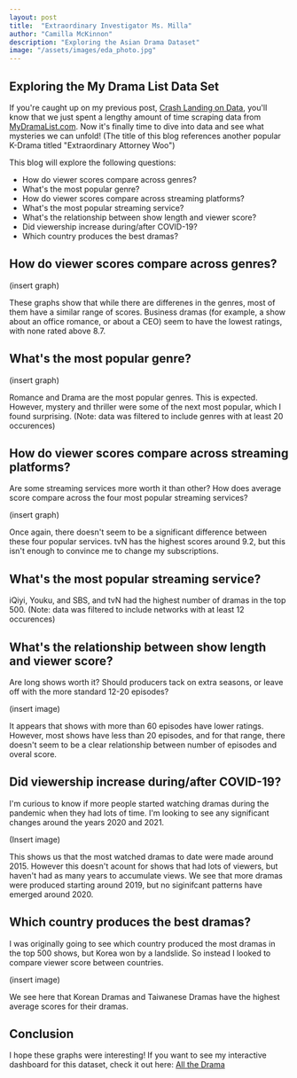 ```yaml
---
layout: post
title:  "Extraordinary Investigator Ms. Milla"
author: "Camilla McKinnon"
description: "Exploring the Asian Drama Dataset"
image: "/assets/images/eda_photo.jpg"
--- 
```


## Exploring the My Drama List Data Set

If you're caught up on my previous post, <a href="https://camilla47.github.io/2023/12/09/data-collect.html" target="_blank">Crash Landing on Data</a>, you'll know that we just spent a lengthy amount of time scraping data from <a href="https://mydramalist.com/" target="_blank">MyDramaList.com</a>. Now it's finally time to dive into data and see what mysteries we can unfold!
(The title of this blog references another popular K-Drama titled "Extraordinary Attorney Woo")

This blog will explore the following questions:
* How do viewer scores compare across genres?
* What's the most popular genre?
* How do viewer scores compare across streaming platforms?
* What's the most popular streaming service?
* What's the relationship between show length and viewer score?
* Did viewership increase during/after COVID-19?
* Which country produces the best dramas?

## How do viewer scores compare across genres?

(insert graph)

These graphs show that while there are differenes in the genres, most of them have a similar range of scores. Business dramas (for example, a show about an office romance, or about a CEO) seem to have the lowest ratings, with none rated above 8.7.

## What's the most popular genre?

(insert graph)

Romance and Drama are the most popular genres. This is expected. However, mystery and thriller were some of the next most popular, which I found surprising. (Note: data was filtered to include genres with at least 20 occurences)

## How do viewer scores compare across streaming platforms?

Are some streaming services more worth it than other? How does average score compare across the four most popular streaming services?

(insert graph)

Once again, there doesn't seem to be a significant difference between these four popular services. tvN has the highest scores around 9.2, but this isn't enough to convince me to change my subscriptions.

## What's the most popular streaming service?

iQiyi, Youku, and SBS, and tvN had the highest number of dramas in the top 500. (Note: data was filtered to include networks with at least 12 occurences)

## What's the relationship between show length and viewer score?

Are long shows worth it? Should producers tack on extra seasons, or leave off with the more standard 12-20 episodes?

(insert image)

It appears that shows with more than 60 episodes have lower ratings. However, most shows have less than 20 episodes, and for that range, there doesn't seem to be a clear relationship between number of episodes and overal score.

## Did viewership increase during/after COVID-19?

I'm curious to know if more people started watching dramas during the pandemic when they had lots of time. I'm looking to see any significant changes around the years 2020 and 2021.

(Insert image)

This shows us that the most watched dramas to date were made around 2015. However this doesn't acount for shows that had lots of viewers, but haven't had as many years to accumulate views. We see that more dramas were produced starting around 2019, but no siginifcant patterns have emerged around 2020. 

## Which country produces the best dramas?

I was originally going to see which country produced the most dramas in the top 500 shows, but Korea won by a landslide. So instead I looked to compare viewer score between countries.

(insert image)

We see here that Korean Dramas and Taiwanese Dramas have the highest average scores for their dramas.

## Conclusion

I hope these graphs were interesting! If you want to see my interactive dashboard for this dataset, check it out here: <a href="https://explore-mdl.streamlit.app/" target="_blank">All the Drama</a>

